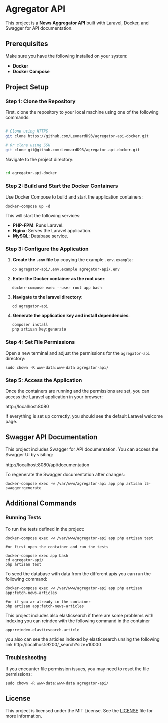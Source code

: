 # Agregator API

This project is a **News Aggregator API** built with Laravel, Docker, and Swagger for API documentation.

## Prerequisites

Make sure you have the following installed on your system:

- **Docker**
- **Docker Compose**

## Project Setup

### Step 1: Clone the Repository

First, clone the repository to your local machine using one of the following commands:

```bash

# Clone using HTTPS  
git clone https://github.com/LeonardD93/agregator-api-docker.git  

# Or clone using SSH  
git clone git@github.com:LeonardD93/agregator-api-docker.git

```
Navigate to the project directory:

```bash

cd agregator-api-docker

```

### Step 2: Build and Start the Docker Containers

Use Docker Compose to build and start the application containers:

```
docker-compose up -d
```

This will start the following services:

- **PHP-FPM**: Runs Laravel.
- **Nginx**: Serves the Laravel application.
- **MySQL**: Database service.

### Step 3: Configure the Application

1. **Create the `.env` file** by copying the example `.env.example`:
```
   cp agregator-api/.env.example agregator-api/.env
```

2. **Enter the Docker container as the root user**:
```
   docker-compose exec --user root app bash
```

3. **Navigate to the laravel directory**:
```
   cd agregator-api
```

4. **Generate the application key and install dependencies**:
```
   composer install
   php artisan key:generate 
```

### Step 4: Set File Permissions

Open a new terminal and adjust the permissions for the `agregator-api` directory:
```
sudo chown -R www-data:www-data agregator-api/
```

### Step 5: Access the Application

Once the containers are running and the permissions are set, you can access the Laravel application in your browser:

http://localhost:8080

If everything is set up correctly, you should see the default Laravel welcome page.

## Swagger API Documentation

This project includes Swagger for API documentation. You can access the Swagger UI by visiting:

http://localhost:8080/api/documentation

To regenerate the Swagger documentation after changes:
```
docker-compose exec -w /var/www/agregator-api app php artisan l5-swagger:generate

```


## Additional Commands

### Running Tests

To run the tests defined in the project:
```
docker-compose exec -w /var/www/agregator-api app php artisan test 

#or first open the container and run the tests

docker-compose exec app bash
cd agregator-api/
php artisan test

```

To seed the database with data from the different apis you can run the following command:
```
docker-compose exec -w /var/www/agregator-api app php artisan app:fetch-news-articles

#or if you ar already in the container 
php artisan app:fetch-news-articles

```

This project includes also elasticsearch if there are some problems with indexing you can reindex with the following command in the container

```
app:reindex-elasticsearch-article

```
you also can see the articles indexed by elasticsearch unsing the following link http://localhost:9200/_search?size=10000

### Troubleshooting

If you encounter file permission issues, you may need to reset the file permissions:

```
sudo chown -R www-data:www-data agregator-api/
```

## License

This project is licensed under the MIT License. See the [LICENSE](LICENSE) file for more information.